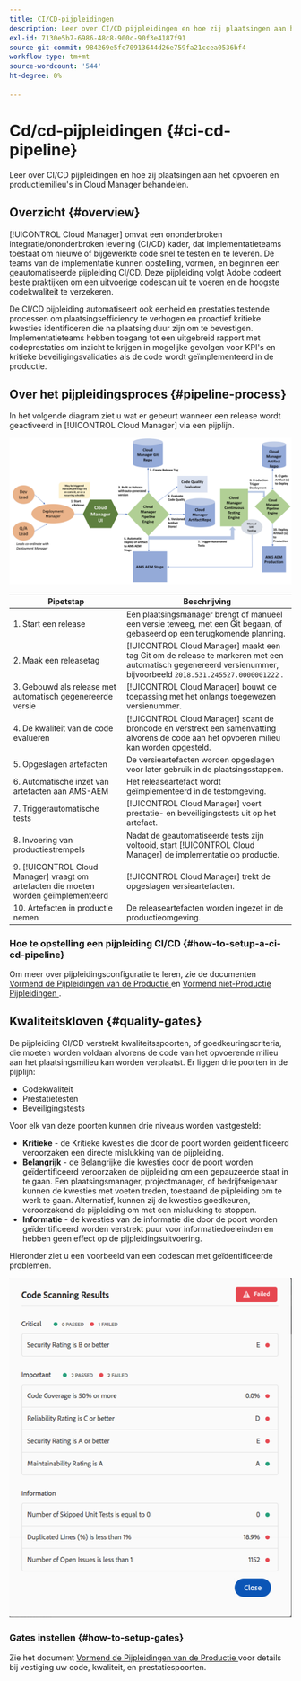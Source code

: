 ```yaml
---
title: CI/CD-pijpleidingen
description: Leer over CI/CD pijpleidingen en hoe zij plaatsingen aan het opvoeren en productiemilieu's in Cloud Manager behandelen.
exl-id: 7130e5b7-6986-48c8-900c-90f3e4187f91
source-git-commit: 984269e5fe70913644d26e759fa21ccea0536bf4
workflow-type: tm+mt
source-wordcount: '544'
ht-degree: 0%

---
```



# Cd/cd-pijpleidingen {#ci-cd-pipeline}

Leer over CI/CD pijpleidingen en hoe zij plaatsingen aan het opvoeren en productiemilieu&#39;s in Cloud Manager behandelen.

## Overzicht {#overview}

[!UICONTROL Cloud Manager] omvat een ononderbroken integratie/ononderbroken levering (CI/CD) kader, dat implementatieteams toestaat om nieuwe of bijgewerkte code snel te testen en te leveren. De teams van de implementatie kunnen opstelling, vormen, en beginnen een geautomatiseerde pijpleiding CI/CD. Deze pijpleiding volgt Adobe codeert beste praktijken om een uitvoerige codescan uit te voeren en de hoogste codekwaliteit te verzekeren.

De CI/CD pijpleiding automatiseert ook eenheid en prestaties testende processen om plaatsingsefficiency te verhogen en proactief kritieke kwesties identificeren die na plaatsing duur zijn om te bevestigen. Implementatieteams hebben toegang tot een uitgebreid rapport met codeprestaties om inzicht te krijgen in mogelijke gevolgen voor KPI&#39;s en kritieke beveiligingsvalidaties als de code wordt geïmplementeerd in de productie.

## Over het pijpleidingsproces {#pipeline-process}

In het volgende diagram ziet u wat er gebeurt wanneer een release wordt geactiveerd in [!UICONTROL Cloud Manager] via een pijplijn.

![ het pijpleidingsproces ](/help/assets/screen_shot_2018-05-30at82457pm.png)

| Pipetstap | Beschrijving |
| --- | --- |
| 1. Start een release | Een plaatsingsmanager brengt of manueel een versie teweeg, met een Git begaan, of gebaseerd op een terugkomende planning. |
| 2. Maak een releasetag | [!UICONTROL Cloud Manager] maakt een tag Git om de release te markeren met een automatisch gegenereerd versienummer, bijvoorbeeld `2018.531.245527.0000001222` . |
| 3. Gebouwd als release met automatisch gegenereerde versie | [!UICONTROL Cloud Manager] bouwt de toepassing met het onlangs toegewezen versienummer. |
| 4. De kwaliteit van de code evalueren | [!UICONTROL Cloud Manager] scant de broncode en verstrekt een samenvatting alvorens de code aan het opvoeren milieu kan worden opgesteld. |
| 5. Opgeslagen artefacten | De versieartefacten worden opgeslagen voor later gebruik in de plaatsingsstappen. |
| 6. Automatische inzet van artefacten aan AMS-AEM | Het releaseartefact wordt geïmplementeerd in de testomgeving. |
| 7. Triggerautomatische tests | [!UICONTROL Cloud Manager] voert prestatie- en beveiligingstests uit op het artefact. |
| 8. Invoering van productiestrempels | Nadat de geautomatiseerde tests zijn voltooid, start [!UICONTROL Cloud Manager] de implementatie op productie. |
| 9. [!UICONTROL Cloud Manager] vraagt om artefacten die moeten worden geïmplementeerd | [!UICONTROL Cloud Manager] trekt de opgeslagen versieartefacten. |
| 10. Artefacten in productie nemen | De releaseartefacten worden ingezet in de productieomgeving. |

### Hoe te opstelling een pijpleiding CI/CD {#how-to-setup-a-ci-cd-pipeline}

Om meer over pijpleidingsconfiguratie te leren, zie de documenten [ Vormend de Pijpleidingen van de Productie ](/help/using/production-pipelines.md) en [ Vormend niet-Productie Pijpleidingen ](/help/using/non-production-pipelines.md).

## Kwaliteitskloven {#quality-gates}

De pijpleiding CI/CD verstrekt kwaliteitsspoorten, of goedkeuringscriteria, die moeten worden voldaan alvorens de code van het opvoerende milieu aan het plaatsingsmilieu kan worden verplaatst. Er liggen drie poorten in de pijplijn:

* Codekwaliteit
* Prestatietesten
* Beveiligingstests

Voor elk van deze poorten kunnen drie niveaus worden vastgesteld:

* **Kritieke** - de Kritieke kwesties die door de poort worden geïdentificeerd veroorzaken een directe mislukking van de pijpleiding.
* **Belangrijk** - de Belangrijke die kwesties door de poort worden geïdentificeerd veroorzaken de pijpleiding om een gepauzeerde staat in te gaan. Een plaatsingsmanager, projectmanager, of bedrijfseigenaar kunnen de kwesties met voeten treden, toestaand de pijpleiding om te werk te gaan. Alternatief, kunnen zij de kwesties goedkeuren, veroorzakend de pijpleiding om met een mislukking te stoppen.
* **Informatie** - de kwesties van de informatie die door de poort worden geïdentificeerd worden verstrekt puur voor informatiedoeleinden en hebben geen effect op de pijpleidingsuitvoering.

Hieronder ziet u een voorbeeld van een codescan met geïdentificeerde problemen.

![ het aftasten van de Code voorbeeld ](/help/assets/quality-gate-failed.png)

### Gates instellen {#how-to-setup-gates}

Zie het document [ Vormend de Pijpleidingen van de Productie ](/help/using/production-pipelines.md) voor details bij vestiging uw code, kwaliteit, en prestatiespoorten.
